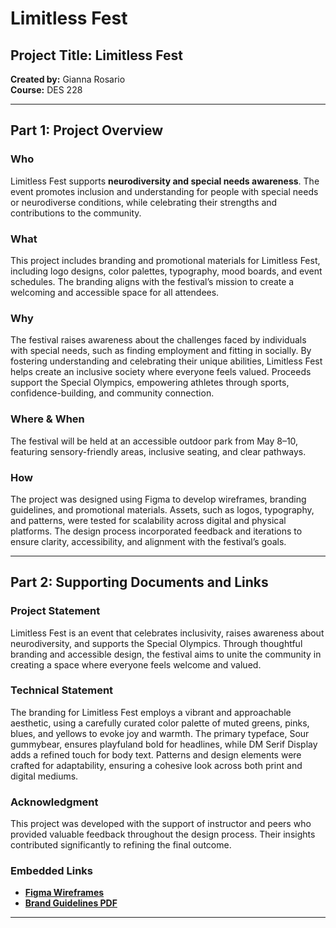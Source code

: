 # Limitless Fest

## Project Title: Limitless Fest  
**Created by:** Gianna Rosario  
**Course:** DES 228  

---

## Part 1: Project Overview  

### Who  
Limitless Fest supports **neurodiversity and special needs awareness**. The event promotes inclusion and understanding for people with special needs or neurodiverse conditions, while celebrating their strengths and contributions to the community.  

### What  
This project includes branding and promotional materials for Limitless Fest, including logo designs, color palettes, typography, mood boards, and event schedules. The branding aligns with the festival’s mission to create a welcoming and accessible space for all attendees.  

### Why  
The festival raises awareness about the challenges faced by individuals with special needs, such as finding employment and fitting in socially. By fostering understanding and celebrating their unique abilities, Limitless Fest helps create an inclusive society where everyone feels valued. Proceeds support the Special Olympics, empowering athletes through sports, confidence-building, and community connection.  

### Where & When  
The festival will be held at an accessible outdoor park from May 8–10, featuring sensory-friendly areas, inclusive seating, and clear pathways.  

### How  
The project was designed using Figma to develop wireframes, branding guidelines, and promotional materials. Assets, such as logos, typography, and patterns, were tested for scalability across digital and physical platforms. The design process incorporated feedback and iterations to ensure clarity, accessibility, and alignment with the festival’s goals.  

---

## Part 2: Supporting Documents and Links  

### Project Statement  
Limitless Fest is an event that celebrates inclusivity, raises awareness about neurodiversity, and supports the Special Olympics. Through thoughtful branding and accessible design, the festival aims to unite the community in creating a space where everyone feels welcome and valued.

### Technical Statement  
The branding for Limitless Fest employs a vibrant and approachable aesthetic, using a carefully curated color palette of muted greens, pinks, blues, and yellows to evoke joy and warmth. The primary typeface, Sour gummybear, ensures playfuland bold for headlines, while DM Serif Display adds a refined touch for body text. Patterns and design elements were crafted for adaptability, ensuring a cohesive look across both print and digital mediums.  

### Acknowledgment  
This project was developed with the support of instructor and peers who provided valuable feedback throughout the design process. Their insights contributed significantly to refining the final outcome.  

### Embedded Links  
- **[Figma Wireframes](https://www.figma.com/design/tPx3IQ1ZgURpaXPQZMg32v/GiannaR-DES228Wireframes?node-id=0-1&node-type=canvas&t=lXxRzA99XegIyeX1-0)**  
- **[Brand Guidelines PDF](file-qR5e6CniPFf3ZVHyuNwKHpMV)**  

---

